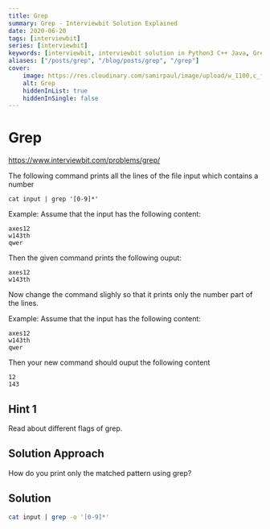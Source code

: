 ```yaml
---
title: Grep
summary: Grep - Interviewbit Solution Explained
date: 2020-06-20
tags: [interviewbit]
series: [interviewbit]
keywords: [interviewbit, interviewbit solution in Python3 C++ Java, Grep solution]
aliases: ["/posts/grep", "/blog/posts/grep", "/grep"]
cover:
    image: https://res.cloudinary.com/samirpaul/image/upload/w_1100,c_fit,co_rgb:FFFFFF,l_text:Arial_70_bold:Grep - Solution Explained/problem-solving.webp
    alt: Grep
    hiddenInList: true
    hiddenInSingle: false
---
```


# Grep

https://www.interviewbit.com/problems/grep/

The following command prints all the lines of the file input which contains a number

`cat input | grep '[0-9]*'`

Example:
Assume that the input has the following content:
```
axes12
w143th
qwer
```
Then the given command prints the following ouput:
```
axes12
w143th
```

Now change the command slighly so that it prints only the number part of the lines.


Example:
Assume that the input has the following content:
```
axes12
w143th
qwer
```
Then your new command should ouput the following content
```
12
143
```

## Hint 1
Read about different flags of grep.

## Solution Approach
How do you print only the matched pattern using grep?

## Solution
```bash
cat input | grep -o '[0-9]*'
```

